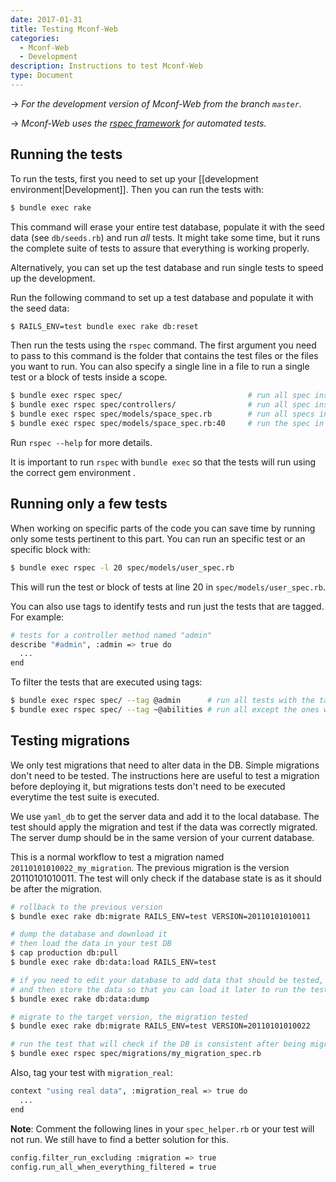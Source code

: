 ```yaml
---
date: 2017-01-31
title: Testing Mconf-Web
categories:
  - Mconf-Web
  - Development
description: Instructions to test Mconf-Web
type: Document
---
```


&rarr; _For the development version of Mconf-Web from the branch `master`._

&rarr; _Mconf-Web uses the [rspec framework](http://relishapp.com/rspec) for automated tests._

## Running the tests

To run the tests, first you need to set up your [[development environment|Development]]. Then you can run the tests with:

```bash
$ bundle exec rake
```

This command will erase your entire test database, populate it with the seed data (see `db/seeds.rb`) and run *all* tests. It might take some time, but it runs the complete suite of tests to assure that everything is working properly.

Alternatively, you can set up the test database and run single tests to speed up the development.

Run the following command to set up a test database and populate it with the seed data:

```bash
$ RAILS_ENV=test bundle exec rake db:reset
```

Then run the tests using the `rspec` command. The first argument you need to pass to this command is the folder that contains the test files or the files you want to run. You can also specify a single line in a file to run a single test or a block of tests inside a scope. 

```bash
$ bundle exec rspec spec/                            # run all spec inside the folder spec/
$ bundle exec rspec spec/controllers/                # run all spec inside the folder spec/controllers/
$ bundle exec rspec spec/models/space_spec.rb        # run all specs in space_spec.rb
$ bundle exec rspec spec/models/space_spec.rb:40     # run the spec in the line 40 of space_spec.rb
```

Run `rspec --help` for more details.

It is important to run `rspec` with `bundle exec` so that the tests will run using the correct gem environment .

## Running only a few tests

When working on specific parts of the code you can save time by running only some tests pertinent to this part. You can run an specific test or an specific block with:

```bash
$ bundle exec rspec -l 20 spec/models/user_spec.rb
```

This will run the test or block of tests at line 20 in `spec/models/user_spec.rb`.

You can also use tags to identify tests and run just the tests that are tagged. For example:

```bash
# tests for a controller method named "admin"
describe "#admin", :admin => true do
  ...
end
```

To filter the tests that are executed using tags:

```bash
$ bundle exec rspec spec/ --tag @admin      # run all tests with the tag 'admin'
$ bundle exec rspec spec/ --tag ~@abilities # run all except the ones with the tag 'abilities'
```

## Testing migrations

We only test migrations that need to alter data in the DB. Simple migrations don't need to be tested. The instructions here are useful to test a migration before deploying it, but migrations tests don't need to be executed everytime the test suite is executed.

We use `yaml_db` to get the server data and add it to the local database.
The test should apply the migration and test if the data was correctly migrated. The server dump should be in the same version of your current database.

This is a normal workflow to test a migration named `20110101010022_my_migration`. The previous migration is the version 20110101010011. The test will only check if the database state is as it should be after the migration.

```bash
# rollback to the previous version
$ bundle exec rake db:migrate RAILS_ENV=test VERSION=20110101010011

# dump the database and download it
# then load the data in your test DB
$ cap production db:pull
$ bundle exec rake db:data:load RAILS_ENV=test

# if you need to edit your database to add data that should be tested, do it now
# and then store the data so that you can load it later to run the test again
$ bundle exec rake db:data:dump

# migrate to the target version, the migration tested
$ bundle exec rake db:migrate RAILS_ENV=test VERSION=20110101010022

# run the test that will check if the DB is consistent after being migrated
$ bundle exec rspec spec/migrations/my_migration_spec.rb
```

Also, tag your test with `migration_real`:

```bash
context "using real data", :migration_real => true do
  ...
end
```


**Note**: Comment the following lines in your `spec_helper.rb` or your test will not run. We still have to find a better solution for this.

```bash
config.filter_run_excluding :migration => true
config.run_all_when_everything_filtered = true
```
